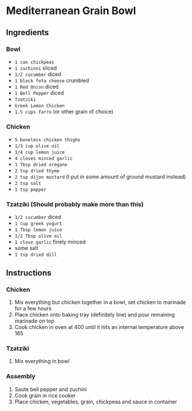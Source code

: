 # Mediterranean Grain Bowl

## Ingredients

### Bowl
- `1 can chickpeas`
- `1 zuchinni` sliced
- `1/2 cucumber` diced
- `1 block feta cheese` crumbled
- `1 Red Onion` diced
- `1 Bell Pepper` diced
- `Tzatziki`
- `Greek Lemon Chicken`
- `1.5 cups farro` (or other grain of choice)

### Chicken
- `5 boneless chicken thighs`
- `1/3 cup olive oil`
- `1/4 cup lemon juice`
- `4 cloves minced garlic`
- `1 Tbsp dried oregano`
- `2 tsp dried thyme`
- `2 tsp dijon mustard` (I put in some amount of ground mustard instead)
- `2 tsp salt`
- `1 tsp pepper`

### Tzatziki (Should probably make more than this)
- `1/2 cucumber` diced
- `1 cup greek yogurt`
- `1 Tbsp lemon juice`
- `1/2 Tbsp olive oil`
- `1 clove garlic` finely minced
- some salt
- `1 tsp dried dill`

## Instructions

### Chicken
1. Mix everything but chicken together in a bowl, set chicken to marinade for a few hours
1. Place chicken onto baking tray (definitely line) and pour remaining marinade on top
1. Cook chicken in oven at 400 until it hits an internal temperature above 165

### Tzatziki
1. Mix everything in bowl

### Assembly
1. Saute bell pepper and zuchini
1. Cook grain in rice cooker
1. Place chicken, vegetables, grain, chickpeas and sauce in container
